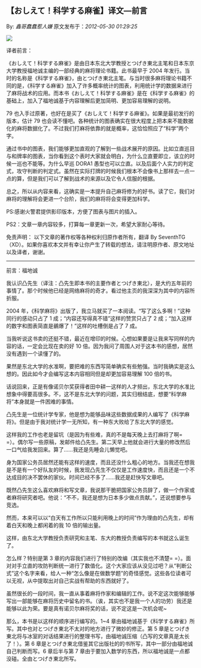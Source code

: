 ## 【おしえて！科学する麻雀】译文—前言

By: _鑫哥蠢蠢惹人嫌_ 原文发布于：_2012-05-30 01:29:25_

![](http://s9.sinaimg.cn/middle/7f78b76f4c1cbbfb96918&690)

译者前言：

《おしえて！科学する麻雀》是由日本东北大学教授とつげき東北主笔和日本东京大学教授福地诚主编的一部经典的麻将理论书籍。此书最早于 2004 年发行。当时的名称是《科学する麻雀》，由とつげき東北主笔。与当时很多麻将理论书籍不同的是，《科学する麻雀》加入了许多概率统计的图表，利用统计学的数据来进行了麻将战术的应用。而本书《おしえて！科学する麻雀》是在《科学する麻雀》的基础上，加入了福地诚基于内容理解后更加简明、更加容易理解的说明。

79 也入手过原著，也好在是买了《おしえて！科学する麻雀》。如果是最初发行的版本，估计 79 也会读不懂吧。各种统计的图表确实在很大程度上把本来不能数据化的麻将数据化了。不过我们打麻将依靠的就是概率，这恰恰照应了“科学”两个字。

通过书中的图表，我们能够更加直观的了解到一些战术展开的原因。比如立直巡目与和牌率的图表，当你看到这个表时大家就会明白，为什么立直要即立，该立的时候一巡也不能等。为什么早巡 DORA1 愚型也可以立直。以及后面个人实力的判定式，攻守判断的判定式。虽然在实际打牌的时候我们根本不会像书上那样去一点一点的算，但是我们可以了解到战术的来源以及它令人信服的根据。

总之，所以从内容来看，这确实是一本提升自己麻将修为的好书。读了它，我们对麻将的理解将会更进一个台阶，我们的麻将将会变得更加科学。

PS:感谢火警君提供影印版本，方便了图表与图片的插入。

PS2：文章一章内容较多，打算每一章更新一次，希望大家耐心等待。

免责声明：
以下文章的著作权等各种权利归原作者所有，翻译
By
SeventhTG（XD）。如果你喜欢本文并有幸让你产生了转载的想法，请注明原作者、原文地址以及译者，谢谢。

---

前言：福地诚

我认识凸先生（译注：凸先生即本书的主要作者とつげき東北），是大约五年前的事情了。那个时候他已经是网络麻将的奇才。看过他主页的我深深为其中的内容所折服。

2004 年，《科学麻将》出版了，我立马就买了一本阅读。“写了这么多啊！”这种同行的感动只占了 1 成；“内容还写得真不错”这样的赞赏只占了 2 成；“加入这样的数字和图表简直是鶸爆了！”这样的吐槽倒是占了 7 成。

当我听说这书卖的还挺不错，最近在增印的时候。心想如果要是让我来写同样的内容的话，一定会比现在卖的好 10 倍。因为我问了周围人对于这本书的感想，居然没有遇到一个读懂了的。

果然是东北大学的水准啊，要把难的东西写简单确实有些勉强。当时我确实是这么想的。因此如今才会编写这本内容相同但是却更加容易理解 100 倍的书。

话说回来，正是有像诺贝尔奖获得者田中耕一这样的人才频出，东北大学的水准比想象中得要高很多。不，这不是东北大学的问题，其实归根结底，想要“科学麻将”本身就是一件困难的事情。

凸先生是一位统计学专家，他是想为能够品味这些数据成果的人编写了《科学麻将》。但是由于我对统计学一无所知，有一种东大败给了东北大学的感觉。

这样我的工作也老是留坑（是因为有些难，真的不是每天晚上去打麻将了啊=
=）。偶尔写一些原稿，发邮件给凸先生。第二天早上他就会进行大量的修改然后一口气给我发回来。算了……我还是先睡会儿懒觉吧。

身为国家公务员居然还能有这样的速度，而且还没什么粗心的地方。当我还在想我是不是有一个好队友的时候，我发现凸先生不仅仅是工作速度快，而且还是一个不达成目的决不罢休的家伙。时间已经不多了……我还是赶快写文章吧。

既然凸先生这么喜欢麻将和写文章，我说那干脆把国家公务员辞了，做一个作家或者麻将研究者吧。他说：“不不，我还是想为日本多少做点贡献。”，还说想要参与竞选。

然而，本来可以以“白天有工作所以只能利用晚上的时间”作为理由的凸先生，却有着白天和晚上都闲着的我 10 倍的输出量。

这样，由东北大学教授负责研究和主笔、东大的教授负责编写的本书就这么诞生了。

怎么样？特别是第 3 章的内容我们进行了特别的改编（其实我也不清楚=
=）。面对对手立直的攻防判断统一进行了数值化。这个大家应该从没见过吧？从“判断公式”这个名字来看，给人一种“怎么像是在做数学题”的奇怪感觉。这些各位读者可以无视，从中提取出对自己实战有帮助的东西就好了。

虽然很长的一段时间，我一直从事着麻将作家和编辑的工作。说不定这次能够能够写出一部能够在麻将历史中留名的书。（诶，其实也不是我一个人的功劳）我还是能够以此为荣。要是真有诺贝尔麻将奖的话，说不定这是一次机会呢~

那么，本书是以这样的顺序进行编写的。1~4 章由福地诚基于《科学する麻雀》所写。其中也对とつげき東北不太对的地方进行了微妙的修正。第 5 章是とつげき東北将与冰室的对话结果进行的整理书写，由福地诚压缩（凸写的文章真是太长了！）。第 6 章是とつげき東北借鉴其它出版社的的书所写，其中一部分由福地诚自己判断而写。6 章后半与第 7 章由于要加入数学的东西，所以福地诚是一点都没碰。全由とつげき東北所写。
